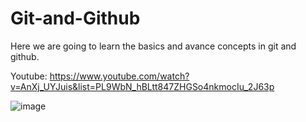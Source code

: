 # Git-and-Github

Here we are going to learn the basics and avance concepts in git and github.

Youtube: https://www.youtube.com/watch?v=AnXj_UYJuis&list=PL9WbN_hBLtt847ZHGSo4nkmocIu_2J63p

![image](https://user-images.githubusercontent.com/73220561/209438792-6107572f-5cae-474b-b74e-e9ce4145dc93.png)

